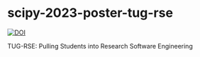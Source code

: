 # scipy-2023-poster-tug-rse

[![DOI](https://zenodo.org/badge/DOI/10.5281/zenodo.8140593.svg)](https://doi.org/10.5281/zenodo.8140593)

TUG-RSE: Pulling Students into Research Software Engineering
